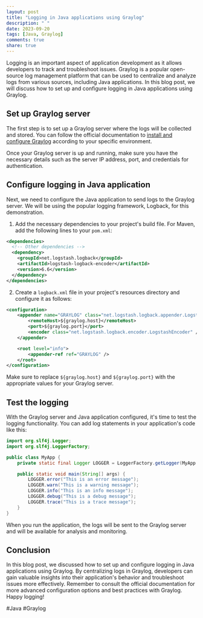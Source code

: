 ```yaml
---
layout: post
title: "Logging in Java applications using Graylog"
description: " "
date: 2023-09-20
tags: [Java, Graylog]
comments: true
share: true
---
```


Logging is an important aspect of application development as it allows developers to track and troubleshoot issues. Graylog is a popular open-source log management platform that can be used to centralize and analyze logs from various sources, including Java applications. In this blog post, we will discuss how to set up and configure logging in Java applications using Graylog.

## Set up Graylog server

The first step is to set up a Graylog server where the logs will be collected and stored. You can follow the official documentation to [install and configure Graylog](https://docs.graylog.org/en/latest/pages/installation.html) according to your specific environment.

Once your Graylog server is up and running, make sure you have the necessary details such as the server IP address, port, and credentials for authentication.

## Configure logging in Java application

Next, we need to configure the Java application to send logs to the Graylog server. We will be using the popular logging framework, Logback, for this demonstration.

1. Add the necessary dependencies to your project's build file. For Maven, add the following lines to your `pom.xml`:

```xml
<dependencies>
  <!-- Other dependencies -->
  <dependency>
    <groupId>net.logstash.logback</groupId>
    <artifactId>logstash-logback-encoder</artifactId>
    <version>6.6</version>
  </dependency>
</dependencies>
```

2. Create a `logback.xml` file in your project's resources directory and configure it as follows:

```xml
<configuration>
    <appender name="GRAYLOG" class="net.logstash.logback.appender.LogstashTcpSocketAppender">
        <remoteHost>${graylog.host}</remoteHost>
        <port>${graylog.port}</port>
        <encoder class="net.logstash.logback.encoder.LogstashEncoder" />
    </appender>

    <root level="info">
        <appender-ref ref="GRAYLOG" />
    </root>
</configuration>
```

Make sure to replace `${graylog.host}` and `${graylog.port}` with the appropriate values for your Graylog server.

## Test the logging

With the Graylog server and Java application configured, it's time to test the logging functionality. You can add log statements in your application's code like this:

```java
import org.slf4j.Logger;
import org.slf4j.LoggerFactory;

public class MyApp {
    private static final Logger LOGGER = LoggerFactory.getLogger(MyApp.class);

    public static void main(String[] args) {
        LOGGER.error("This is an error message");
        LOGGER.warn("This is a warning message");
        LOGGER.info("This is an info message");
        LOGGER.debug("This is a debug message");
        LOGGER.trace("This is a trace message");
    }
}
```

When you run the application, the logs will be sent to the Graylog server and will be available for analysis and monitoring.

## Conclusion

In this blog post, we discussed how to set up and configure logging in Java applications using Graylog. By centralizing logs in Graylog, developers can gain valuable insights into their application's behavior and troubleshoot issues more effectively. Remember to consult the official documentation for more advanced configuration options and best practices with Graylog. Happy logging!

\#Java #Graylog